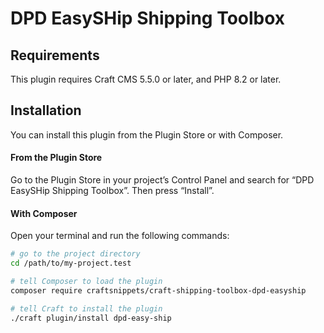# DPD EasySHip Shipping Toolbox



## Requirements

This plugin requires Craft CMS 5.5.0 or later, and PHP 8.2 or later.

## Installation

You can install this plugin from the Plugin Store or with Composer.

#### From the Plugin Store

Go to the Plugin Store in your project’s Control Panel and search for “DPD EasySHip Shipping Toolbox”. Then press “Install”.

#### With Composer

Open your terminal and run the following commands:

```bash
# go to the project directory
cd /path/to/my-project.test

# tell Composer to load the plugin
composer require craftsnippets/craft-shipping-toolbox-dpd-easyship

# tell Craft to install the plugin
./craft plugin/install dpd-easy-ship
```
